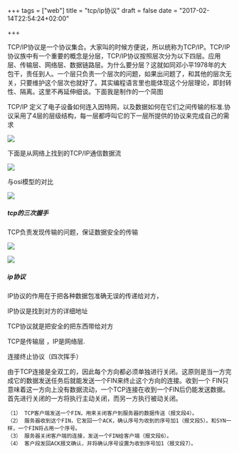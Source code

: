 +++
tags = ["web"]
title = "tcp/ip协议"
draft = false
date = "2017-02-14T22:54:24+02:00"

+++


TCP/IP协议是一个协议集合。大家叫的时候方便说，所以统称为TCP/IP。TCP/IP协议族中有一个重要的概念是分层，TCP/IP协议按照层次分为以下四层。应用层、传输层、网络层、数据链路层。为什么要分层？这就如同邓小平1978年的大包干，责任到人。一个层只负责一个层次的问题，如果出问题了，和其他的层次无关，只要维护这个层次也就好了。其实编程语言里也能体现这个分层理论，即封转性、隔离。这里不再延伸细谈。下面我是制作的一个简图


TCP/IP 定义了电子设备如何连入因特网，以及数据如何在它们之间传输的标准.协议采用了4层的层级结构，每一层都呼叫它的下一层所提供的协议来完成自己的需求

![](http://i.imgur.com/n5bIE69.png)

下面是从网络上找到的TCP/IP通信数据流

![](http://i.imgur.com/bn9rVgw.jpg)



与osi模型的对比


![](http://i.imgur.com/Q6qMOiA.jpg)


##### tcp的三次握手

TCP负责发现传输的问题，保证数据安全的传输

![](http://i.imgur.com/YqbnTT8.jpg)

![](http://i.imgur.com/GlGzn4X.png)



##### ip协议

IP协议的作用在于把各种数据包准确无误的传递给对方，

IP协议是找到对方的详细地址

TCP协议就是把安全的把东西带给对方

TCP是传输层 ，IP是网络层.





连接终止协议（四次挥手） 

由于TCP连接是全双工的，因此每个方向都必须单独进行关闭。这原则是当一方完成它的数据发送任务后就能发送一个FIN来终止这个方向的连接。收到一个 FIN只意味着这一方向上没有数据流动，一个TCP连接在收到一个FIN后仍能发送数据。首先进行关闭的一方将执行主动关闭，而另一方执行被动关闭。

	（1） TCP客户端发送一个FIN，用来关闭客户到服务器的数据传送（报文段4）。
	（2） 服务器收到这个FIN，它发回一个ACK，确认序号为收到的序号加1（报文段5）。和SYN一样，一个FIN将占用一个序号。
	（3） 服务器关闭客户端的连接，发送一个FIN给客户端（报文段6）。
	（4） 客户段发回ACK报文确认，并将确认序号设置为收到序号加1（报文段7）。
